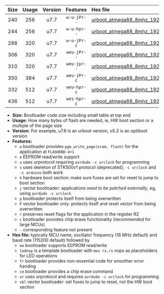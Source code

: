 |Size|Usage|Version|Features|Hex file|
|:-:|:-:|:-:|:-:|:--|
|240|256|u7.7|`w-u-jPr--`|[urboot_atmega88_8mhz_19200bps_lednop_ur_vbl.hex](https://raw.githubusercontent.com/stefanrueger/urboot.hex/main/mcus/atmega88/fcpu_8mhz/19200_bps/urboot_atmega88_8mhz_19200bps_lednop_ur_vbl.hex)|
|244|256|u7.7|`w-u-hpr--`|[urboot_atmega88_8mhz_19200bps_lednop_fr_ur.hex](https://raw.githubusercontent.com/stefanrueger/urboot.hex/main/mcus/atmega88/fcpu_8mhz/19200_bps/urboot_atmega88_8mhz_19200bps_lednop_fr_ur.hex)|
|288|320|u7.7|`w-u-jPr-c`|[urboot_atmega88_8mhz_19200bps_lednop_fr_ce_ur_vbl.hex](https://raw.githubusercontent.com/stefanrueger/urboot.hex/main/mcus/atmega88/fcpu_8mhz/19200_bps/urboot_atmega88_8mhz_19200bps_lednop_fr_ce_ur_vbl.hex)|
|306|320|u7.7|`weu-jPr--`|[urboot_atmega88_8mhz_19200bps_ee_lednop_ur_vbl.hex](https://raw.githubusercontent.com/stefanrueger/urboot.hex/main/mcus/atmega88/fcpu_8mhz/19200_bps/urboot_atmega88_8mhz_19200bps_ee_lednop_ur_vbl.hex)|
|310|320|u7.7|`weu-jpr--`|[urboot_atmega88_8mhz_19200bps_ee_lednop_fr_ur_vbl.hex](https://raw.githubusercontent.com/stefanrueger/urboot.hex/main/mcus/atmega88/fcpu_8mhz/19200_bps/urboot_atmega88_8mhz_19200bps_ee_lednop_fr_ur_vbl.hex)|
|350|384|u7.7|`weu-jPr-c`|[urboot_atmega88_8mhz_19200bps_ee_lednop_fr_ce_ur_vbl.hex](https://raw.githubusercontent.com/stefanrueger/urboot.hex/main/mcus/atmega88/fcpu_8mhz/19200_bps/urboot_atmega88_8mhz_19200bps_ee_lednop_fr_ce_ur_vbl.hex)|
|332|512|u7.7|`weu-hpr-c`|[urboot_atmega88_8mhz_19200bps_ee_lednop_fr_ce_ur.hex](https://raw.githubusercontent.com/stefanrueger/urboot.hex/main/mcus/atmega88/fcpu_8mhz/19200_bps/urboot_atmega88_8mhz_19200bps_ee_lednop_fr_ce_ur.hex)|
|436|512|u7.7|`wes-hpr-c`|[urboot_atmega88_8mhz_19200bps_ee_lednop_fr_ce.hex](https://raw.githubusercontent.com/stefanrueger/urboot.hex/main/mcus/atmega88/fcpu_8mhz/19200_bps/urboot_atmega88_8mhz_19200bps_ee_lednop_fr_ce.hex)|

- **Size:** Bootloader code size including small table at top end
- **Usage:** How many bytes of flash are needed, ie, HW boot section or a multiple of the page size
- **Version:** For example, u7.6 is an urboot version, o5.2 is an optiboot version
- **Features:**
  + `w` bootloader provides `pgm_write_page(sram, flash)` for the application at `FLASHEND-4+1`
  + `e` EEPROM read/write support
  + `u` uses urprotocol requiring `avrdude -c urclock` for programming
  + `s` uses skeleton of STK500v1 protocol (deprecated); `-c urclock` and `-c arduino` both work
  + `h` hardware boot section: make sure fuses are set for reset to jump to boot section
  + `j` vector bootloader: applications *need to be patched externally*, eg, using `avrdude -c urclock`
  + `p` bootloader protects itself from being overwritten
  + `P` vector bootloader only: protects itself and reset vector from being overwritten
  + `r` preserves reset flags for the application in the register R2
  + `c` bootloader provides chip erase functionality (recommended for large MCUs)
  + `-` corresponding feature not present
- **Hex file:** typically MCU name, oscillator frequency (16 MHz default) and baud rate (115200 default) followed by
  + `ee` bootloader supports EEPROM read/write
  + `lednop` is a template bootloader with `mov rx,rx` nops as placeholders for LED operations
  + `fr` bootloader provides non-essential code for smoother error handing
  + `ce` bootloader provides a chip erase command
  + `ur` uses urprotocol and requires `avrdude -c urclock` for programming
  + `vbl` vector bootloader: set fuses to jump to reset, not the HW boot section
